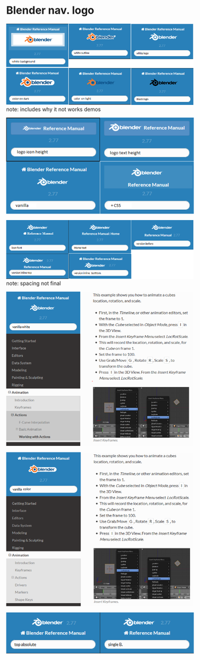 # Blender nav. logo
  
![img doesn't work](/images/htmllogo.png "htmllogo")  
note: includes why it not works demos 
  
![img doesn't work](/images/logobefore.png "logobefore")  
  
![img doesn't work](/images/htmllogocss.png "logobeforecss")  
note: spacing not final
  
![img doesn't work](/images/htmllogo_fullw.PNG "logofullw")  
  
![img doesn't work](/images/htmllogo_fullc.PNG "logofullc")  
  
![img doesn't work](/images/sidehead_abs.png "abs")  
  